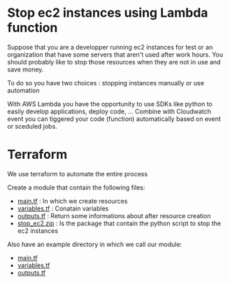 # Stop ec2 instances using Lambda function

Suppose that you are a developper running ec2 instances for test or an organization that have some servers that aren't used after work hours. You should probably like to stop those resources when they are not in use and save money. 

To do so you have two choices : stopping instances manually or use automation

With AWS Lambda you have the opportunity to use SDKs like python to easily develop applications, deploy code, ...
Combine with Cloudwatch event you can tiggered your code (function) automatically based on event or sceduled jobs.

# Terraform

We use terraform to automate the entire process

Create a module that contain the following files:
- [main.tf]() : In which we create resources
- [variables.tf]() : Conatain variables
- [outputs.tf]() : Return some informations about after resource creation
- [stop_ec2.zip]() : Is the package that contain the python script to stop the ec2 instances

Also have an example directory in which we call our module:
- [main.tf]()
- [variables.tf]()
- [outputs.tf]()


